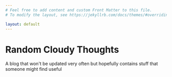 ```yaml
---
# Feel free to add content and custom Front Matter to this file.
# To modify the layout, see https://jekyllrb.com/docs/themes/#overriding-theme-defaults

layout: default
---
```


# Random Cloudy Thoughts

A blog that won't be updated very often but hopefully contains stuff that someone might find useful
